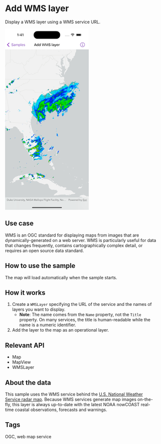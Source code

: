 # Add WMS layer

Display a WMS layer using a WMS service URL.

![Image of add WMS layer](add-wms-layer.png)

## Use case

WMS is an OGC standard for displaying maps from images that are dynamically-generated on a web server. WMS is particularly useful for data that changes frequently, contains cartographically complex detail, or requires an open source data standard.

## How to use the sample

The map will load automatically when the sample starts.

## How it works

1. Create a `WMSLayer` specifying the URL of the service and the names of layers you want to display.
    * **Note**: The name comes from the `Name` property, not the `Title` property. On many services, the title is human-readable while the name is a numeric identifier.
2. Add the layer to the map as an operational layer.

## Relevant API

* Map
* MapView
* WMSLayer

## About the data

This sample uses the WMS service behind the [U.S. National Weather Service radar map](https://nowcoast.noaa.gov/). Because WMS services generate map images on-the-fly, this layer is always up-to-date with the latest NOAA nowCOAST real-time coastal observations, forecasts and warnings.

## Tags

OGC, web map service
